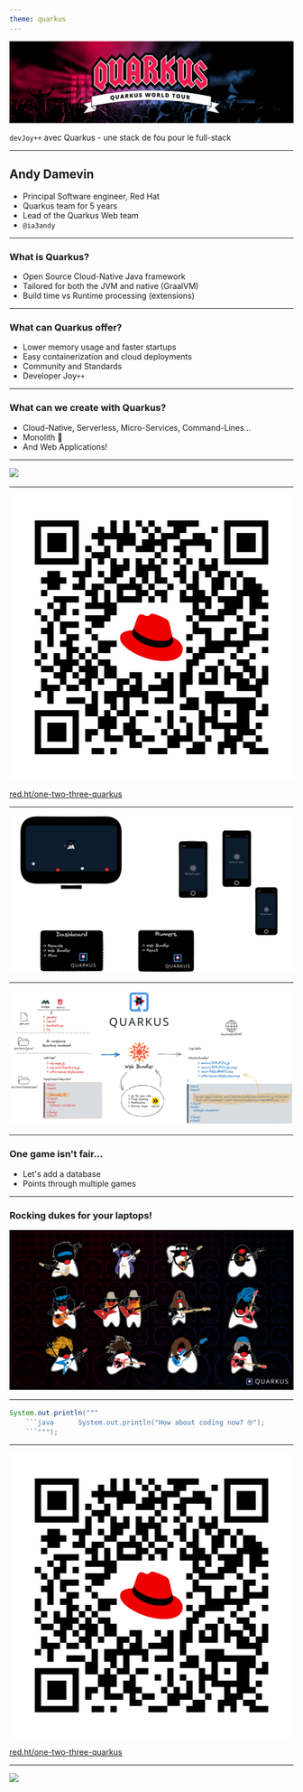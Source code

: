 ```yaml
---  
theme: quarkus  
---  
```

![Quarkus](deck-assets/hero_worldtour.png)  
  
`devJoy++` avec Quarkus - une stack de fou pour le full-stack  
  
---  
  
## Andy Damevin  
  
- Principal Software engineer, Red Hat  
- Quarkus team for 5 years  
- Lead of the Quarkus Web team  
- `@ia3andy`  
  
---  
  
### What is Quarkus?  
  
- Open Source Cloud-Native Java framework  
- Tailored for both the JVM and native (GraalVM)  
- Build time vs Runtime processing (extensions)  
  
---  
  
### What can Quarkus offer?  
  
- Lower memory usage and faster startups  
- Easy containerization and cloud deployments  
- Community and Standards  
- Developer Joy`++`  
  
---  
  
### What can we create with Quarkus?  
  
- Cloud-Native, Serverless, Micro-Services, Command-Lines…  
- Monolith 👻  
- And Web Applications!  
  
---  
  
![](deck-assets/one-two-three.png)<!-- .element height="100%"  -->  
  
---  
  
![](deck-assets/qr-code.png)<!-- .element height="100%"  -->  
  
[red.ht/one-two-three-quarkus](red.ht/one-two-three-quarkus)  
  
---  
  
![](deck-assets/one-two-three-quarkus.png)<!-- .element height="100%"  -->  
  
---  
  
![](deck-assets/web-bundler.png)<!-- .element height="100%"  -->  
  
---  
  
### One game isn't fair...  
  
- Let's add a database  
- Points through multiple games  
  
---  
  
### Rocking dukes for your laptops!  
  
![](deck-assets/dukes.png)<!-- .element height="100%"  -->  
  
---  
  
```java  
System.out.println("""  
    ```java      System.out.println("How about coding now? 🤓");  
    ```""");  
```  
  
---  
  
![](deck-assets/qr-code.png)<!-- .element width="60%"  -->  
  
[red.ht/one-two-three-quarkus](red.ht/one-two-three-quarkus)  
  
---  
  
![](deck-assets/conclusion.png)<!-- .element width="100%"  -->